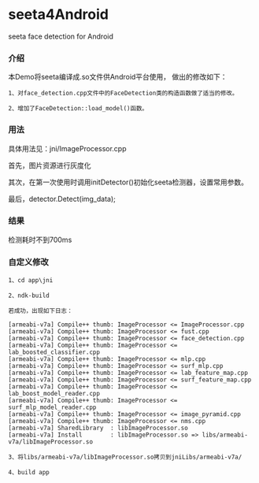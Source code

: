# seeta4Android
seeta face detection for Android

### 介绍

本Demo将seeta编译成.so文件供Android平台使用，
做出的修改如下：

    1、对face_detection.cpp文件中的FaceDetection类的构造函数做了适当的修改。

    2、增加了FaceDetection::load_model()函数。

### 用法

具体用法见：jni/ImageProcessor.cpp

首先，图片资源进行灰度化

其次，在第一次使用时调用initDetector()初始化seeta检测器，设置常用参数。

最后，detector.Detect(img_data);

### 结果

检测耗时不到700ms



### 自定义修改

    1、cd app\jni

    2、ndk-build

    若成功，出现如下日志： 

    [armeabi-v7a] Compile++ thumb: ImageProcessor <= ImageProcessor.cpp
    [armeabi-v7a] Compile++ thumb: ImageProcessor <= fust.cpp
    [armeabi-v7a] Compile++ thumb: ImageProcessor <= face_detection.cpp
    [armeabi-v7a] Compile++ thumb: ImageProcessor <= lab_boosted_classifier.cpp
    [armeabi-v7a] Compile++ thumb: ImageProcessor <= mlp.cpp
    [armeabi-v7a] Compile++ thumb: ImageProcessor <= surf_mlp.cpp
    [armeabi-v7a] Compile++ thumb: ImageProcessor <= lab_feature_map.cpp
    [armeabi-v7a] Compile++ thumb: ImageProcessor <= surf_feature_map.cpp
    [armeabi-v7a] Compile++ thumb: ImageProcessor <= lab_boost_model_reader.cpp
    [armeabi-v7a] Compile++ thumb: ImageProcessor <= surf_mlp_model_reader.cpp
    [armeabi-v7a] Compile++ thumb: ImageProcessor <= image_pyramid.cpp
    [armeabi-v7a] Compile++ thumb: ImageProcessor <= nms.cpp
    [armeabi-v7a] SharedLibrary  : libImageProcessor.so
    [armeabi-v7a] Install        : libImageProcessor.so => libs/armeabi-v7a/libImageProcessor.so

    3、将libs/armeabi-v7a/libImageProcessor.so拷贝到jniLibs/armeabi-v7a/

    4、build app
